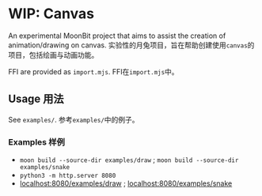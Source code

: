 # WIP: Canvas

An experimental MoonBit project that aims to assist the creation of animation/drawing on canvas.
实验性的月兔项目，旨在帮助创建使用`canvas`的项目，包括绘画与动画功能。

FFI are provided as `import.mjs`.
FFI在`import.mjs`中。

## Usage 用法

See `examples/`. 参考`examples/`中的例子。

### Examples 样例

- `moon build --source-dir examples/draw` ; `moon build --source-dir examples/snake`
- `python3 -m http.server 8080`
- <localhost:8080/examples/draw> ; <localhost:8080/examples/snake>